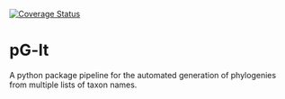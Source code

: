 [![Coverage Status](https://coveralls.io/repos/DomBennett/pG-lt/badge.svg?branch=master)](https://coveralls.io/r/DomBennett/pG-lt?branch=master)

# pG-lt

A python package pipeline for the automated generation of phylogenies from
multiple lists of taxon names.
